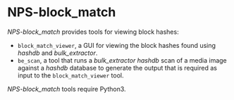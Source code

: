 # NPS-block_match
*NPS-block_match* provides tools for viewing block hashes:

* `block_match_viewer`, a GUI for viewing the block hashes found using *hashdb* and *bulk_extractor*.
* `be_scan`, a tool that runs a *bulk_extractor* *hashdb* scan of a media image against a *hashdb* database to generate the output that is required as input to the `block_match_viewer` tool.

*NPS-block_match* tools require Python3.

